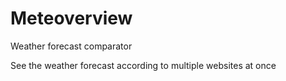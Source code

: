 # Meteoverview

Weather forecast comparator

See the weather forecast according to multiple websites at once
